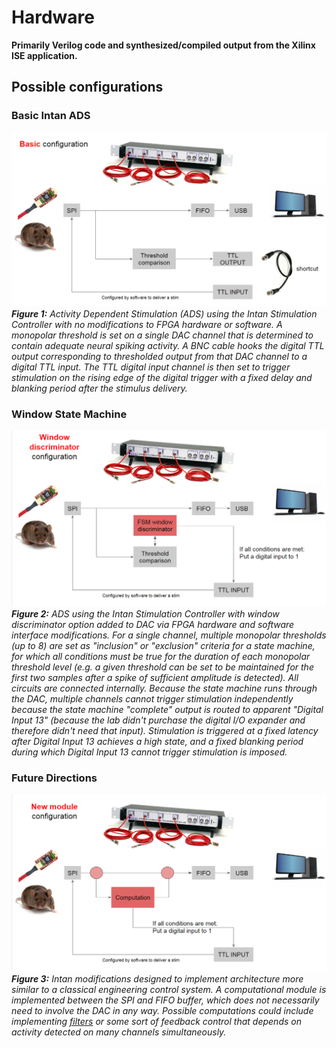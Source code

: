 # Hardware #
**Primarily Verilog code and synthesized/compiled output from the Xilinx ISE application.**  

## Possible configurations

### Basic Intan ADS ###
![Fig. 1: ADS using Intan with no modifications](../doc/Images/basic_config_fpga.PNG)  
_**Figure 1:** Activity Dependent Stimulation (ADS) using the Intan Stimulation Controller with no modifications to FPGA hardware or software. A monopolar threshold is set on a single DAC channel that is determined to contain adequate neural spiking activity. A BNC cable hooks the digital TTL output corresponding to thresholded output from that DAC channel to a digital TTL input. The TTL digital input channel is then set to trigger stimulation on the rising edge of the digital trigger with a fixed delay and blanking period after the stimulus delivery._

### Window State Machine ###
![Fig. 2: ADS using Intan with window discriminator](../doc/Images/basic_window_fpga.PNG)  
_**Figure 2:** ADS using the Intan Stimulation Controller with window discriminator option added to DAC via FPGA hardware and software interface modifications. For a single channel, multiple monopolar thresholds (up to 8) are set as "inclusion" or "exclusion" criteria for a state machine, for which all conditions must be true for the duration of each monopolar threshold level (e.g. a given threshold can be set to be maintained for the first two samples after a spike of sufficient amplitude is detected). All circuits are connected internally. Because the state machine runs through the DAC, multiple channels cannot trigger stimulation independently because the state machine "complete" output is routed to apparent "Digital Input 13" (because the lab didn't purchase the digital I/O expander and therefore didn't need that input). Stimulation is triggered at a fixed latency after Digital Input 13 achieves a high state, and a fixed blanking period during which Digital Input 13 cannot trigger stimulation is imposed._

### Future Directions ###
![Fig. 3: Future Intan configuration possibility](../doc/Images/new_module_fpga.PNG)  
_**Figure 3:** Intan modifications designed to implement architecture more similar to a classical engineering control system. A computational module is implemented between the SPI and FIFO buffer, which does not necessarily need to involve the DAC in any way. Possible computations could include implementing [filters](https://github.com/StefanoBuccelli/intan_project#filter-tab-modifications) or some sort of feedback control that depends on activity detected on many channels simultaneously._
